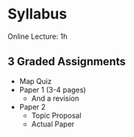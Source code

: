 # Syllabus 

Online Lecture: 1h


## 3 Graded Assignments
* Map Quiz
* Paper 1 (3-4 pages)
	* And a revision
* Paper 2
	* Topic Proposal
	* Actual Paper





